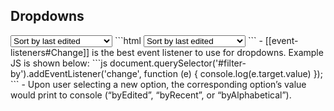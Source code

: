 ## Dropdowns
<select id="filter-by">
	<option value="byEdited">Sort by last edited</option>
	<option value="byRecent">Sort by recently created</option>
	<option value="byAlphabetical">Sort alphabetically</option>
</select>
```html
<select id="filter-by">
	<option value="byEdited">Sort by last edited</option>
	<option value="byRecent">Sort by recently created</option>
	<option value="byAlphabetical">Sort alphabetically</option>
</select>
```
- [[event-listeners#Change]]  is the best event listener to use for dropdowns. Example JS is shown below:
```js
document.querySelector('#filter-by').addEventListener('change', function (e) {
	console.log(e.target.value)
});
```
  - Upon user selecting a new option, the corresponding option’s value would print to console (“byEdited”, “byRecent”,  or “byAlphabetical”).